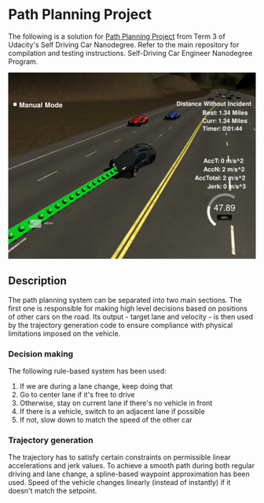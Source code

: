 # Path Planning Project



The following is a solution for [Path Planning Project](https://github.com/udacity/CarND-Path-Planning-Project) from Term 3 of Udacity's Self Driving Car Nanodegree. Refer to the main repository for compilation and testing instructions.
Self-Driving Car Engineer Nanodegree Program.

![](images/passing.png)

## Description

The path planning system can be separated into two main sections. The first one is responsible for making high level decisions based on positions of other cars on the road. Its output - target lane and velocity - is then used by the trajectory generation code to ensure compliance with physical limitations imposed on the vehicle.

### Decision making

The following rule-based system has been used:
1. If we are during a lane change, keep doing that
2. Go to center lane if it's free to drive
3. Otherwise, stay on current lane if there's no vehicle in front
4. If there is a vehicle, switch to an adjacent lane if possible
5. If not, slow down to match the speed of the other car

### Trajectory generation

The trajectory has to satisfy certain constraints on permissible linear accelerations and jerk values. To achieve a smooth path during both regular driving and lane change, a spline-based waypoint approximation has been used. Speed of the vehicle changes linearly (instead of instantly) if it doesn't match the setpoint.
